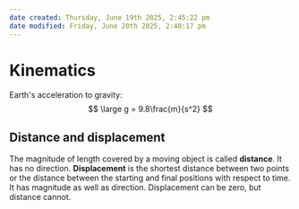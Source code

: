 ```yaml
---
date created: Thursday, June 19th 2025, 2:45:22 pm
date modified: Friday, June 20th 2025, 2:40:17 pm
---
```


# Kinematics
Earth's acceleration to gravity:
$$
\large
g = 9.8\frac{m}{s^2}
$$
## Distance and displacement
The magnitude of length covered by a moving object is called **distance**. It has no direction.
**Displacement** is the shortest distance between two points or the distance between the starting and final positions with respect to time. It has magnitude as well as direction.
Displacement can be zero, but distance cannot.

